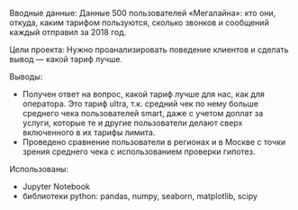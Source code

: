 Вводные данные: 
Данные 500 пользователей «Мегалайна»: кто они, откуда, каким тарифом пользуются, сколько звонков и сообщений каждый отправил за 2018 год. 

Цели проекта: 
Нужно проанализировать поведение клиентов и сделать вывод — какой тариф лучше.

Выводы: 
- Получен ответ на вопрос, какой тариф лучше для нас, как для оператора. 
Это тариф ultra, т.к. средний чек по нему больше среднего чека пользователей smart, даже с учетом доплат за услуги, которые те и другие пользователи делают сверх включенного в их тарифы лимита. 
- Проведено сравнение пользователи в регионах и в Москве с точки зрения среднего чека с использованием проверки гипотез.

Использованы: 
- Jupyter Notebook
- библиотеки python: pandas, numpy, seaborn, matplotlib, scipy